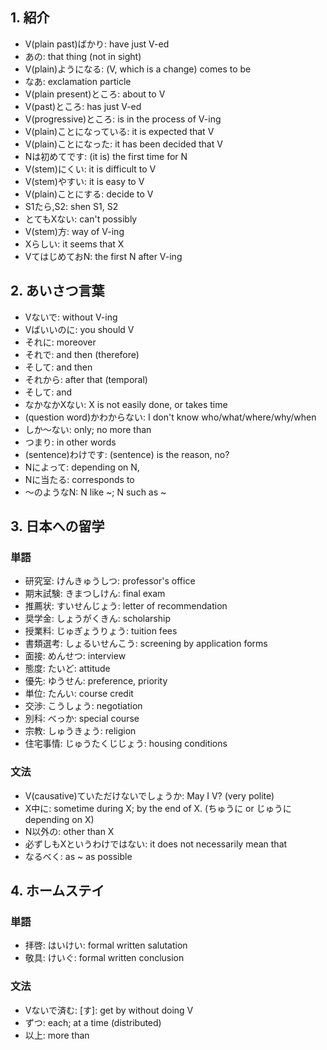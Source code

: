 ## 1. 紹介

- V(plain past)ばかり: have just V-ed
- あの: that thing (not in sight)
- V(plain)ようになる: (V, which is a change) comes to be
- なあ: exclamation particle
- V(plain present)ところ: about to V
- V(past)ところ: has just V-ed
- V(progressive)ところ: is in the process of V-ing
- V(plain)ことになっている: it is expected that V
- V(plain)ことになった: it has been decided that V
- Nは初めてです: (it is) the first time for N
- V(stem)にくい: it is difficult to V
- V(stem)やすい: it is easy to V
- V(plain)ことにする: decide to V
- S1たら,S2: shen S1, S2
- とてもXない: can't possibly
- V(stem)方: way of V-ing
- Xらしい: it seems that X
- VてはじめておN: the first N after V-ing

## 2. あいさつ言葉

- Vないで: without V-ing
- Vばいいのに: you should V
- それに: moreover
- それで: and then (therefore)
- そして: and then
- それから: after that (temporal)
- そして: and
- なかなかXない: X is not easily done, or takes time
- (question word)かわからない: I don't know who/what/where/why/when
- しか〜ない: only; no more than
- つまり: in other words
- (sentence)わけです: (sentence) is the reason, no?
- Nによって: depending on N,
- Nに当たる: corresponds to
- 〜のようなN: N like ~; N such as ~

## 3. 日本への留学

### 単語

- 研究室: けんきゅうしつ: professor's office
- 期末試験: きまつしけん: final exam
- 推薦状: すいせんじょう: letter of recommendation
- 奨学金: しょうがくきん: scholarship
- 授業料: じゅぎょうりょう: tuition fees
- 書類選考: しょるいせんこう: screening by application forms
- 面接: めんせつ: interview
- 態度: たいど: attitude
- 優先: ゆうせん: preference, priority
- 単位: たんい: course credit
- 交渉: こうしょう: negotiation
- 別科: べっか: special course
- 宗教: しゅうきょう: religion
- 住宅事情: じゅうたくじじょう: housing conditions

### 文法

- V(causative)ていただけないでしょうか: May I V? (very polite)
- X中に: sometime during X; by the end of X. (ちゅうに or じゅうに depending on X)
- N以外の: other than X
- 必ずしもXというわけではない: it does not necessarily mean that
- なるべく: as ~ as possible

## 4. ホームステイ

### 単語

- 拝啓: はいけい: formal written salutation
- 敬具: けいぐ: formal written conclusion

### 文法

- Vないで済む: [す]: get by without doing V
- ずつ: each; at a time (distributed)
- 以上: more than
